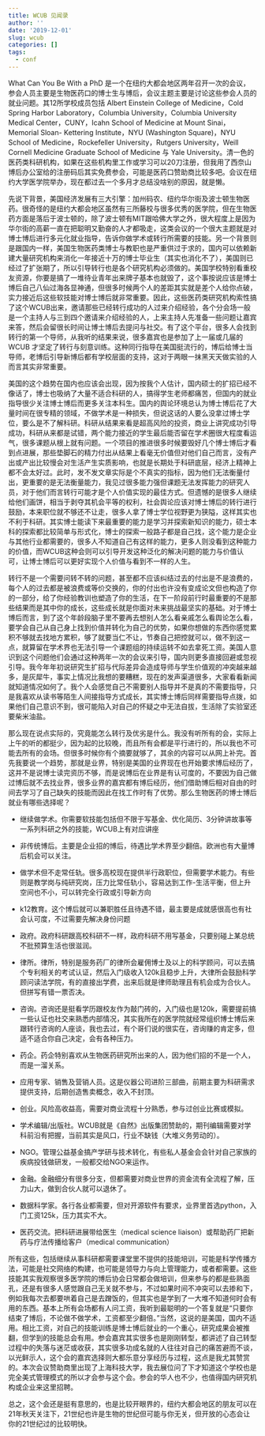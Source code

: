 ```yaml
---
title: WCUB 见闻录
author: ''
date: '2019-12-01'
slug: wcub
categories: []
tags:
  - conf
---
```


What Can You Be With a PhD 是一个在纽约大都会地区两年召开一次的会议，参会人员主要是生物医药口的博士生与博后，会议主题主要是讨论这些参会人员的就业问题。其12所学校成员包括 Albert Einstein College of Medicine，Cold Spring Harbor Laboratory，Columbia University，Columbia University Medical Center，CUNY，Icahn School of Medicine at Mount Sinai，Memorial Sloan- Kettering Institute，NYU (Washington Square)，NYU School of Medicine，Rockefeller University，Rutgers University，Weill Cornell Medicine Graduate School of Medicine 与 Yale University。清一色的医药类科研机构，如果在这些机构里工作或学习可以20刀注册，但我用了西奈山博后办公室给的注册码后其实免费参会，可能是医药口赞助商比较多吧。会议在纽约大学医学院举办，现在都过去一个多月才总结没啥别的原因，就是懒。

先说下背景，美国经济发展有三大引擎：加州码农、纽约华尔街及波士顿生物医药。很奇怪的是纽约大都会地区虽然有三所藤校与很多优秀的医学院，但在生物医药方面是落后于波士顿的，除了波士顿有MIT跟哈佛大学之外，很大程度上是因为华尔街的高薪一直在把聪明又勤奋的人才都吸走，这类会议的一个很大主题就是对博士博后进行多元化就业指导，告诉你做学术或转行所需要的技能。另一个背景则是跟国内一样，美国生物医药类博士与教职也是严重供过于求的，国内可以依赖新建大量研究机构来消化一年接近十万的博士毕业生（其实也消化不了），美国则已经过了扩张期了，所以引导转行也是各个研究机构必须做的。美国学校特别看重校友资源，你要是搞了一堆待业青年出来牌子基本也就毁了，这个事按说应该是博士博后自己八仙过海各显神通，但很多时候两个人的差距其实就是差个人给你点破，实力接近后这些软技能对博士博后就非常重要。因此，这些医药类研究机构索性搞了这个WCUB出来，邀请那些已经转行成功的人过来介绍经验，各个分会场一般是一个主持人与三到四个邀请来介绍经验的人，上来主持人先准备一些问题让嘉宾来答，然后会留很长时间让博士博后去提问与社交。有了这个平台，很多人会找到转行的第一个导师，从我听的结果来说，很多嘉宾也是参加了上一届或几届的 WCUB 才坚定了转行与刻意训练。这种同行指导在美国挺流行的，博后给博士当导师，老博后引导新博后都有学校层面的支持，这对于两眼一抹黑天天做实验的人而言其实非常重要。

美国的这个趋势在国内也应该会出现，因为按我个人估计，国内硕士的扩招已经不像话了，博士也吸纳了大量不适合科研的人，搞得学生老师都痛苦，但国内的就业指导很少关注博士博后而更多关注本科生。国内的舆论环境总认为博士博后花了大量时间在很专精的领域，不做学术是一种损失，但说这话的人要么没拿过博士学位，要么是不了解科研。科研从结果来看是超高风险的投资，商业上讲究成功引导成功，科研从来都是试错，两个能力接近的学生最后能否留在学术圈很大程度看运气，很多课题从根上就有问题。一个项目的推进很多时候要毁好几个博士博后才看到点进展，那些垫脚石的精力付出从结果上看毫无价值但对他们自己而言，没有产出或产出比较慢会对生活产生实质影响，也就是长期处于科研底层，经济上精神上都不会太好过。此时，发不发文章实际是个不真实的指标，因为他们无法衡量付出，更重要的是无法衡量能力，我见过很多能力强但课题无法发挥能力的研究人员，对于他们而言转行可能才是个人价值实现的最佳方式。但遗憾的是很多人继续给他们画饼，相当于剥夺其机会平等的权利，社会舆论应该对博士博后的转行进行鼓励，本来职位就不够还不让走，很多人拿了博士学位视野更为狭隘，这样其实也不利于科研。其实博士能读下来最重要的能力是学习并探索新知识的能力，硕士本科的探索都比较简单与形式化，博士的探索一般路子都是自己找，这个能力是企业与其他行业都需要的，很多人不知道自己有这样的能力，更多人则没看到这种能力的价值，而WCUB这种会则可以引导开发这种泛化的解决问题的能力与价值认可，让博士博后可以更好实现个人价值与看到不一样的人生。

转行不是一个需要问转不转的问题，甚至都不应该纠结过去的付出是不是浪费的，每个人的过去都是被浪费或等价交换的，你的付出也许没有变成论文但也构造了你的一部分，给了你经验教训也塑造了你的生活，在下一阶段前行时最重要的不是那些结果而是其中你的成长，这些成长就是你面对未来挑战最坚实的基础。对于博士博后而言，到了这个年龄段脑子里不要再去想别人怎么看亲戚怎么看舆论怎么看，要学会自己从自己身上找到价值并转化为自己的优势，如果你想做的东西你感觉累积不够就去找地方累积，够了就要当仁不让，节奏自己把控就可以，做不到这一点，就算留在学术界也无法引导一个课题组的持续运转不如去拿死工资。美国人意识到这个问题他们会通过这种两年一次的会议来引导，国内则更多直接回避或忽视引导。我今年年初说研究生扩招与代际差异会造成导师与学生价值观的冲突越来越多，是灰犀牛，事实上情况比我想的要糟糕，现在的发声渠道很多，大家看看新闻就知道情况如何了。我个人会感觉自己不需要别人指导并不是真的不需要指导，只是我喜欢从读书等陌生人间接指导方式成长，其实博士博后同样需要指导点拨，如果他们自己意识不到，很可能陷入对自己的怀疑之中无法自拔，生活除了实验室还要柴米油盐。

那么现在说点实际的，究竟能怎么转行及优劣是什么。我没有听所有的会，实际上上午的听的都挺少，因为起的比较晚，而且所有会都是平行进行的，所以我也不可能去所有的会场。但很多时候你有个摘要就够了，其余的内容可以从网上补完。首先我要说一个趋势，那就是业界，特别是美国的业界现在也开始要求博后经历了，这并不是说博士读完资历不够，而是说博后在业界是有认可度的，不要因为自己做过博后就不去找业界，很多业界的嘉宾都有博后经历，他们借助博后相对自由的时间去学习了自己缺失的技能而因此在找工作时有了优势。那么生物医药的博士博后就业有哪些选择呢？

- 继续做学术。你需要软技能包括但不限于写基金、优化简历、3分钟讲故事等一系列科研之外的技能，WCUB上有对应讲座
- 非传统博后。主要是企业招的博后，待遇比学术界至少翻倍。欧洲也有大量博后机会可以关注。
- 做学术但不走常任轨。很多高校现在提供半行政职位，但需要学术能力。有些则是教学岗与纯研究岗，压力比常任轨小，容易达到工作-生活平衡，但上升空间也不小，可以转完全行政或引导新方向
- k12教育。这个博后就可以兼职胜任且待遇不错，最主要是成就感很高也有社会认可度，不过需要先解决身份问题
- 政府。政府科研跟高校科研不一样，政府科研不用写基金，只要别碰上某总统不批预算生活也很滋润。
- 律所。律所，特别是服务药厂的律所会雇佣博士及以上的科学顾问，可以去搞个专利相关的考试认证，然后入门级收入120k且稳步上升，大律所会鼓励科学顾问读法学院，有的直接出学费，出来后就是律师助理且有机会成为合伙人。但拼写有错一票否决。
- 咨询。咨询还是挺看学历跟校友作为敲门砖的，入门级也是120k，需要提前搞一些认证也社交来熟悉内部情况，其实我所在的医学院就经常组织博士博后来跟转行咨询的人座谈，我也去过，有个哥们说的很实在，咨询赚的肯定多，但适不适合你自己决定，会有各种压力。
- 药企。药企特别喜欢从生物医药研究所出来的人，因为他们招的不是一个人，而是一溜关系。
- 应用专家、销售及营销人员。这是仪器公司进阶三部曲，前期主要为科研需求提供支持，后期创造售卖概念，收入不封顶。
- 创业。风险高收益高，需要对商业流程十分熟悉，参与过创业比赛或模拟。
- 学术编辑/出版社。WCUB就是《自然》出版集团赞助的，期刊编辑需要对学科前沿有把握，当前其实是风口，行业不缺钱（大堆义务劳动的）。

- NGO。管理公益基金搞产学研与技术转化，有些私人基金会会针对自己家族的疾病投钱做研发，一般都交给NGO来运作。
- 金融。金融细分有很多分支，但都需要对商业世界的资金流有全流程了解，压力山大，做到合伙人就可以退休了。
- 数据科学家。各行各业都需要，但对开源软件有要求，业界里首选python，入门工资125k，压力其实不大。
- 医药交流。把科研进展带给医生（medical science liaison）或帮助药厂把新药与疗法传播给客户（medical communication）

所有这些，包括继续从事科研都需要课堂里不提供的技能培训，可能是科学传播方法，可能是社交网络的构建，也可能是领导力与向上管理能力，或者都需要。这些技能其实我观察很多医学院的博后协会日常都会做培训，但来参与的都是些熟面孔，还是有很多人感觉跟自己无关就不参与，不过如果时间不冲突可以去掺和下，例如我每次去都要哄着自己是去蹭饭的，但其实也是学到了一大堆不知道何时会有用的东西。基本上所有会场都有人问工资，我听到最聪明的一个答复就是“只要你结束了博后，不论做不做学术，工资都至少翻倍。”当然，这说的是美国，国内不适用。相比工资，对自己的技能训练是博士博后就业的一个重心，研究成果会被推翻，但学到的技能总会有用。参会嘉宾其实很多也是刚刚转型，都讲述了自己转型过程中的失落与迷茫或收获，其实很多功成名就的人往往对自己的痛苦避而不谈，以光鲜示人，这个会的嘉宾选择则大都乐意分享经历与过程，这点是我尤其赞赏的。本次会议赞助商里出现了上海科技大学，我去展位问了下才知道这个学校也是完全美式管理模式的所以才会参与这个会。参会的华人也不少，也值得国内研究机构或企业来这里招聘。

总之，这个会还是挺有意思的，也是比较开眼界的，纽约大都会地区的朋友可以在21年秋天关注下，21世纪也许是生物的世纪但可能与你无关，但开放的心态会让你的21世纪过的比较明快。
